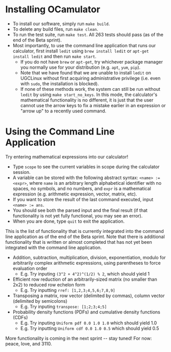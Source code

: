 # Installing OCamulator
- To install our software, simply run `make build`.
- To delete any build files, run `make clean`.
- To run the test suite, run `make test`. All 263 tests should pass (as of the
end of the Beta sprint).
- Most importantly, to use the command line application that runs our calculator,
first install `ledit` using `brew install ledit` or `apt-get install ledit` and
then run `make start`.
  - If you do not have `brew` or `apt-get`, try whichever package manager you
  normally use for your distribution (e.g. `apt`, `yum`, `pip`).
  - Note that we have found that we are unable to install `ledit` on UGCLinux
  without first acquiring administrative privilege (i.e. even with `sudo`, the
  installation is blocked).
  - If none of these methods work, the system can still be run without `ledit` 
  by using `make start_no_keys`. In this mode, the calculator's mathematical
  functionality is no different, it is just that the user cannot use the arrow
  keys to fix a mistake earlier in an expression or "arrow up" to a recently
  used command.

# Using the Command Line Application
Try entering mathematical expressions into our calculator!
- Type `scope` to see the current variables in scope during the calculator
  session.
- A variable can be stored with the following abstract syntax:
  `<name> := <expr>`, where `name` is an arbitrary length alphabetical identifier
  with no spaces, no symbols, and no numbers, and `expr` is a mathematical
  expression (e.g. arithmetic expression, vector, matrix, etc).
- If you want to store the result of the last command executed, input
`<name> := ans`.
- You should see both the parsed input and the final result (if
that functionality is not yet fully functional, you may see an error).
- When you are done, type `quit` to exit the application.

This is the list of functionality that is currently integrated into the command
line application as of the end of the Beta sprint. Note that there is additional
functionality that is written or almost completed that has not yet been integrated
with the command line application.
- Addition, subtraction, multiplication, division, exponentiation, modulo for
arbitrarily complex arithmetic expressions, using parentheses to force evaluation
order
  - E.g. Try inputing `(3^2 + 4^2)^(1/2) % 2`, which should yield 1
- Efficient row reduction of an arbitrarily-sized matrix (no smaller than 2x2)
to reduced row echelon form
  - E.g. Try inputting `rref: [1,2,3;4,5,6;7,8,9]`
- Transposing a matrix, row vector (delimited by commas), column vector (delimited
by semicolons)
  - E.g. Try inputing `transpose: [1;2;3;4;5]`
- Probability density functions (PDFs) and cumulative density functions (CDFs)
  - E.g. Try inputing `Uniform pdf 0.0 1.0 1.0` which should yield 1.0
  - E.g. Try inputting `Uniform cdf 0.0 1.0 0.5` which should yield 0.5

More functionality is coming in the next sprint -- stay tuned! For now: peace,
love, and 3110.